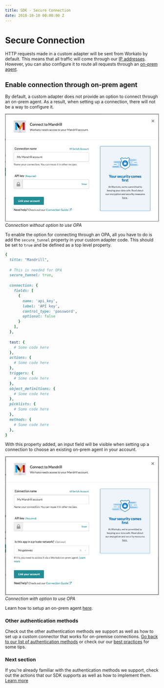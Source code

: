 ```yaml
---
title: SDK - Secure Connection
date: 2018-10-10 00:00:00 Z
---
```


# Secure Connection
HTTP requests made in a custom adapter will be sent from Workato by default. This means that all traffic will come through our [IP addresses](/security.md#traffic-from-workato). However, you can also configure it to route all requests through an [on-prem agent](/on-prem.md).

## Enable connection through on-prem agent
By default, a custom adapter does not provide an option to connect through an on-prem agent. As a result, when setting up a connection, there will not be a way to configure it.

![Connection without option to use OPA](/assets/images/sdk/connection_without_secure_tunnel_option.png)
*Connection without option to use OPA*

To enable the option for connecting through an OPA, all you have to do is add the `secure_tunnel` property in your custom adapter code. This should be set to `true` and be defined as a top level property.
```ruby
{
  title: "Mandrill",

  # This is needed for OPA
  secure_tunnel: true,

  connection: {
    fields: [
      {
        name: 'api_key',
        label: 'API key',
        control_type: 'password',
        optional: false
      }
    ],
  },

  test: {
    # Some code here
  },
  actions: {
    # Some code here
  },
  triggers: {
    # Some code here
  },
  object_definitions: {
    # Some code here
  },
  picklists: {
    # Some code here
  },
  methods: {
    # Some code here
  },
}
```

With this property added, an input field will be visible when setting up a connection to choose an existing on-prem agent in your account.

![Connection with option to use OPA](/assets/images/sdk/connection_with_secure_tunnel_option.png)
*Connection with option to use OPA*

Learn how to setup an on-prem agent [here](/on-prem/setup.md).

### Other authentication methods
Check out the other authentication methods we support as well as how to set up a custom connector that works for on-premise connections. [Go back to our list of authentication methods](/developing-connectors/sdk/authentication.md) or check our our [best practices](/developing-connectors/sdk/best-practices.md) for some tips.

### Next section
If you're already familiar with the authentication methods we support, check out the actions that our SDK supports as well as how to implement them. [Learn more](/developing-connectors/sdk/action.md)
